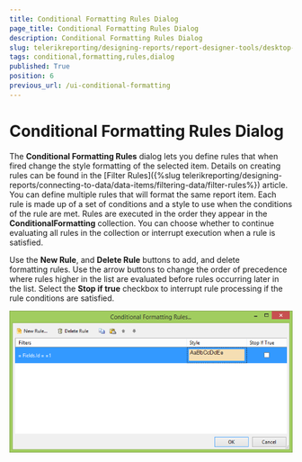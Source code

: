 ```yaml
---
title: Conditional Formatting Rules Dialog
page_title: Conditional Formatting Rules Dialog 
description: Conditional Formatting Rules Dialog
slug: telerikreporting/designing-reports/report-designer-tools/desktop-designers/tools/conditional-formatting-rules-dialog
tags: conditional,formatting,rules,dialog
published: True
position: 6
previous_url: /ui-conditional-formatting
---
```


# Conditional Formatting Rules Dialog

The __Conditional Formatting Rules__ dialog lets you define rules that when fired change the style formatting of the selected item. Details on creating rules can be found in the [Filter Rules]({%slug telerikreporting/designing-reports/connecting-to-data/data-items/filtering-data/filter-rules%}) article. You can define multiple rules that will format the same report item. Each rule is made up of a set of conditions and a style to use when the conditions of the rule are met. Rules are executed in the order they appear in the __ConditionalFormatting__ collection. You can choose whether to continue evaluating all rules in the collection or interrupt execution when a rule is satisfied. 

Use the __New Rule__, and __Delete Rule__ buttons to add, and delete formatting rules. Use the arrow buttons to change the order of precedence where rules higher in the list are evaluated before rules occurring later in the list. Select the __Stop if true__ checkbox to interrupt rule processing if the rule conditions are satisfied. 

  ![Conditional Formatting Rules Dialog](images/ConditionalFormattingRulesDialog.png)
